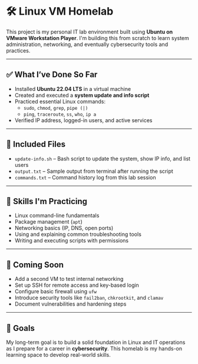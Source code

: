 # 🛠️ Linux VM Homelab

This project is my personal IT lab environment built using **Ubuntu on VMware Workstation Player**. I'm building this from scratch to learn system administration, networking, and eventually cybersecurity tools and practices.

---

## ✅ What I’ve Done So Far

- Installed **Ubuntu 22.04 LTS** in a virtual machine
- Created and executed a **system update and info script**
- Practiced essential Linux commands:
  - `sudo`, `chmod`, `grep`, `pipe (|)`
  - `ping`, `traceroute`, `ss`, `who`, `ip a`
- Verified IP address, logged-in users, and active services

---

## 📂 Included Files

- `update-info.sh` – Bash script to update the system, show IP info, and list users
- `output.txt` – Sample output from terminal after running the script
- `commands.txt` – Command history log from this lab session

---

## 🎯 Skills I'm Practicing

- Linux command-line fundamentals
- Package management (`apt`)
- Networking basics (IP, DNS, open ports)
- Using and explaining common troubleshooting tools
- Writing and executing scripts with permissions

---

## 🚧 Coming Soon

- Add a second VM to test internal networking
- Set up SSH for remote access and key-based login
- Configure basic firewall using `ufw`
- Introduce security tools like `fail2ban`, `chkrootkit`, and `clamav`
- Document vulnerabilities and hardening steps

---

## 📌 Goals

My long-term goal is to build a solid foundation in Linux and IT operations as I prepare for a career in **cybersecurity**. This homelab is my hands-on learning space to develop real-world skills.

